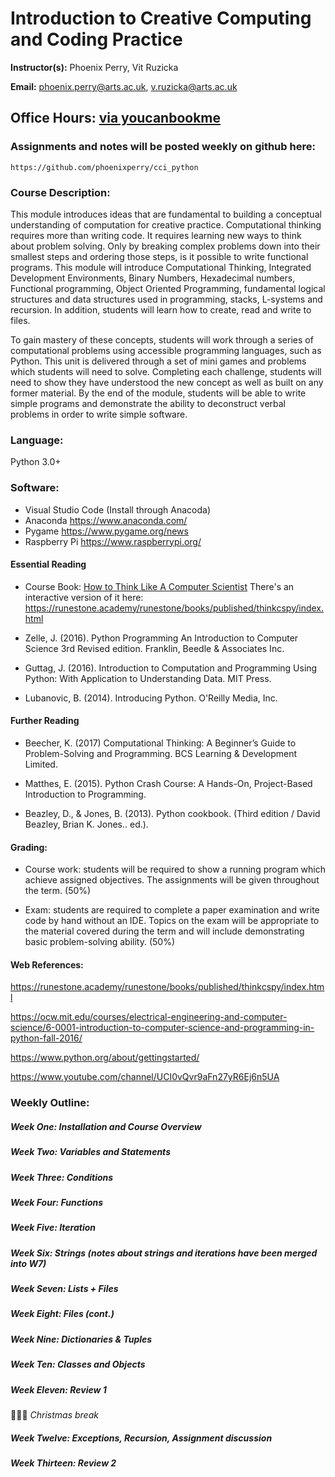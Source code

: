 
# Introduction to Creative Computing and Coding Practice

**Instructor(s):** Phoenix Perry, Vit Ruzicka

**Email:** phoenix.perry@arts.ac.uk, v.ruzicka@arts.ac.uk

Office Hours: [via youcanbookme](phoenixperry.youcanbook.me)
--
### Assignments and notes will be posted weekly on github here:

    https://github.com/phoenixperry/cci_python


### Course Description:

This module introduces ideas that are fundamental to building a conceptual understanding of computation for creative practice. Computational thinking requires more than writing code. It requires learning new ways to think about problem solving. Only by breaking complex problems down into their smallest steps and ordering those steps, is it possible to write functional programs. This module will introduce Computational Thinking, Integrated Development Environments, Binary Numbers, Hexadecimal numbers, Functional programming, Object Oriented Programming, fundamental logical structures and data structures used in programming, stacks, L-systems and recursion. In addition, students will learn how to create, read and write to files. 

To gain mastery of these concepts, students will work through a series of computational problems using accessible programming languages, such as Python. This unit is delivered through a set of mini games and problems which students will need to solve. Completing each challenge, students will need to show they have understood the new concept as well as built on any former material. By the end of the module, students will be able to write simple programs and demonstrate the ability to deconstruct verbal problems in order to write simple software.  

### Language: 
Python 3.0+ 

### Software:  
* Visual Studio Code (Install through Anacoda)
* Anaconda 
https://www.anaconda.com/
* Pygame
https://www.pygame.org/news
* Raspberry Pi 
https://www.raspberrypi.org/


#### Essential Reading 
* Course Book: [How to Think Like A Computer Scientist](http://openbookproject.net/thinkcs/python/english3e/)
There's an interactive version of it here: https://runestone.academy/runestone/books/published/thinkcspy/index.html

 
* Zelle, J. (2016). Python Programming An Introduction to Computer Science 3rd Revised edition. Franklin, Beedle & Associates Inc.
 
* Guttag, J. (2016). Introduction to Computation and Programming Using Python: With Application to Understanding Data. MIT Press.

* Lubanovic, B. (2014). Introducing Python. O'Reilly Media, Inc. 

#### Further Reading 

* Beecher, K. (2017) Computational Thinking: A Beginner’s Guide to Problem-Solving and Programming. BCS Learning & Development Limited.

* Matthes, E. (2015). Python Crash Course: A Hands-On, Project-Based Introduction to Programming. 
	
* Beazley, D., & Jones, B. (2013). Python cookbook. (Third edition / David Beazley, Brian K. Jones.. ed.).



#### Grading: 

* Course work: students will be required to show a running program which achieve assigned objectives. The assignments will be given throughout the term. (50%) 

* Exam: students are required to complete a paper examination and write code by hand without an IDE. Topics on the exam will be appropriate to the material covered during the term and will include demonstrating basic problem-solving ability. (50%) 

#### Web References:

https://runestone.academy/runestone/books/published/thinkcspy/index.html

https://ocw.mit.edu/courses/electrical-engineering-and-computer-science/6-0001-introduction-to-computer-science-and-programming-in-python-fall-2016/ 

https://www.python.org/about/gettingstarted/

https://www.youtube.com/channel/UCI0vQvr9aFn27yR6Ej6n5UA


### Weekly Outline: 

##### Week One: Installation and Course Overview  

 
##### Week Two: Variables and Statements

##### Week Three:  Conditions 

##### Week Four: Functions 

##### Week Five: Iteration 

##### Week Six: Strings (notes about strings and iterations have been merged into W7)

##### Week Seven: Lists + Files  

##### Week Eight: Files (cont.)

##### Week Nine: Dictionaries & Tuples 

##### Week Ten: Classes and Objects     

##### Week Eleven: Review 1

:christmas_tree::christmas_tree::christmas_tree: _Christmas break_

##### Week Twelve: Exceptions, Recursion, Assignment discussion

##### Week Thirteen: Review 2  

